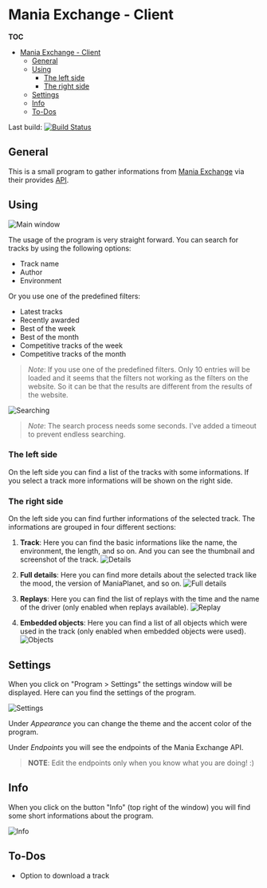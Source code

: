 # Mania Exchange - Client

**TOC**
<!-- TOC -->

- [Mania Exchange - Client](#mania-exchange---client)
    - [General](#general)
    - [Using](#using)
        - [The left side](#the-left-side)
        - [The right side](#the-right-side)
    - [Settings](#settings)
    - [Info](#info)
    - [To-Dos](#to-dos)

<!-- /TOC -->

Last build: [![Build Status](https://travis-ci.com/InvaderZim85/ManiaExchangeClient.svg?branch=master)](https://travis-ci.com/InvaderZim85/ManiaExchangeClient)

## General
This is a small program to gather informations from [Mania Exchange](https://tm.mania-exchange.com/) via their provides [API](https://api.mania-exchange.com/).

## Using
![Main window](Images/001.png)

The usage of the program is very straight forward. You can search for tracks by using the following options:
- Track name
- Author
- Environment

Or you use one of the predefined filters:
- Latest tracks
- Recently awarded
- Best of the week
- Best of the month
- Competitive tracks of the week
- Competitive tracks of the month

> *Note*: If you use one of the predefined filters. Only 10 entries will be loaded and it seems that the filters not working as the filters on the website. So it can be that the results are different from the results of the website.

![Searching](Images/002.png)

> *Note*: The search process needs some seconds. I've added a timeout to prevent endless searching.



### The left side
On the left side you can find a list of the tracks with some informations. If you select a track more informations will be shown on the right side.

### The right side
On the left side you can find further informations of the selected track. The informations are grouped in four different sections:
1. **Track**: Here you can find the basic informations like the name, the environment, the length, and so on. And you can see the thumbnail and screenshot of the track.
   ![Details](Images/003.png)

2. **Full details**: Here you can find more details about the selected track like the mood, the version of ManiaPlanet, and so on.
   ![Full details](Images/004.png)

3. **Replays**: Here you can find the list of replays with the time and the name of the driver (only enabled when replays available).
   ![Replay](Images/005.png)

4. **Embedded objects**: Here you can find a list of all objects which were used in the track (only enabled when embedded objects were used).
   ![Objects](Images/006.png)

## Settings
When you click on "Program > Settings" the settings window will be displayed. Here can you find the settings of the program.

![Settings](Images/009.png)

Under *Appearance* you can change the theme and the accent color of the program.

Under *Endpoints* you will see the endpoints of the Mania Exchange API.

> **NOTE**: Edit the endpoints only when you know what you are doing! :)

## Info
When you click on the button "Info" (top right of the window) you will find some short informations about the program.

![Info](Images/008.png)

## To-Dos
- Option to download a track
